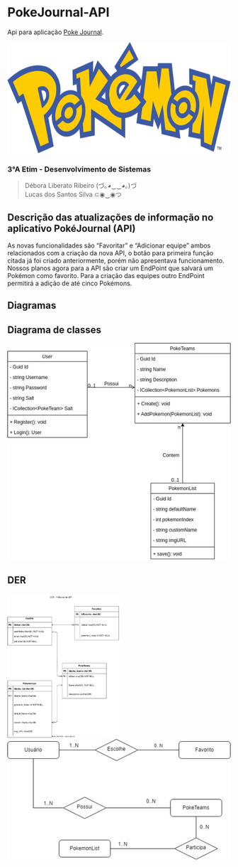 # PokeJournal-API
Api para aplicação [Poke Journal](https://github.com/lu-css/Pokejournal/).

<div align="center">
<img src="img/Pokemon.png" height="250px">
</div>

### 3°A Etim - Desenvolvimento de Sistemas
> Débora Liberato Ribeiro (づ｡◕‿‿◕｡)づ<br>
> Lucas dos Santos Silva ⊂◉‿◉つ

## Descrição das atualizações de informação no aplicativo PokéJournal (API)

As novas funcionalidades são “Favoritar” e “Adicionar equipe” ambos relacionados com a criação da nova API, o botão para primeira função citada já foi criado anteriormente, porém não apresentava funcionamento. Nossos planos agora para a API são criar um EndPoint que salvará um Pokémon como favorito. Para a criação das equipes outro EndPoint  permitirá a adição de até cinco Pokémons.

## Diagramas

## Diagrama de classes

<img src="img/classDiagram.jpg" alt="class diagram" />

## DER

<img src="img/api-der.png" alt="der" width="50%" />

<img src="img/der-certo.jpg" alt="der" />
